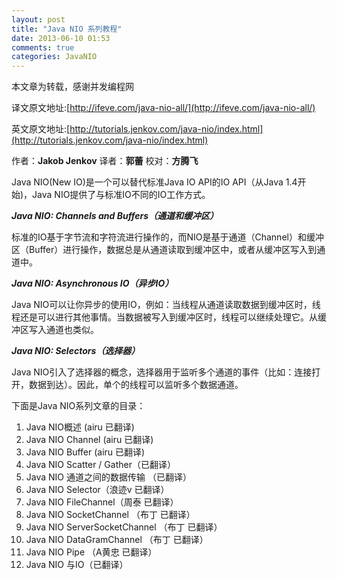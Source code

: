```yaml
---
layout: post
title: "Java NIO 系列教程"
date: 2013-06-10 01:53
comments: true
categories: JavaNIO
---
```


本文章为转载，感谢并发编程网  

译文原文地址:[http://ifeve.com/java-nio-all/](http://ifeve.com/java-nio-all/)

英文原文地址:[http://tutorials.jenkov.com/java-nio/index.html](http://tutorials.jenkov.com/java-nio/index.html)  


作者：**Jakob Jenkov**   译者：**郭蕾**     校对：**方腾飞**


Java NIO(New IO)是一个可以替代标准Java IO API的IO API（从Java 1.4开始)，Java NIO提供了与标准IO不同的IO工作方式。


***Java NIO: Channels and Buffers（通道和缓冲区）***

标准的IO基于字节流和字符流进行操作的，而NIO是基于通道（Channel）和缓冲区（Buffer）进行操作，数据总是从通道读取到缓冲区中，或者从缓冲区写入到通道中。


***Java NIO: Asynchronous IO（异步IO）***

Java NIO可以让你异步的使用IO，例如：当线程从通道读取数据到缓冲区时，线程还是可以进行其他事情。当数据被写入到缓冲区时，线程可以继续处理它。从缓冲区写入通道也类似。

***Java NIO: Selectors（选择器）***

Java NIO引入了选择器的概念，选择器用于监听多个通道的事件（比如：连接打开，数据到达）。因此，单个的线程可以监听多个数据通道。

<!-- more -->

下面是Java NIO系列文章的目录：

1. Java NIO概述   (airu 已翻译)  
2. Java NIO Channel (airu 已翻译)  
3. Java NIO Buffer    (airu 已翻译)  
4. Java NIO Scatter / Gather（已翻译）  
5. Java NIO 通道之间的数据传输   （已翻译）  
6. Java NIO Selector（浪迹v 已翻译）  
7. Java NIO FileChannel（周泰 已翻译）  
8. Java NIO SocketChannel （布丁  已翻译）  
9. Java NIO ServerSocketChannel （布丁  已翻译）  
10. Java NIO DataGramChannel （布丁  已翻译）  
11. Java NIO Pipe （A黄忠 已翻译）  
12. Java NIO 与IO（已翻译）  
